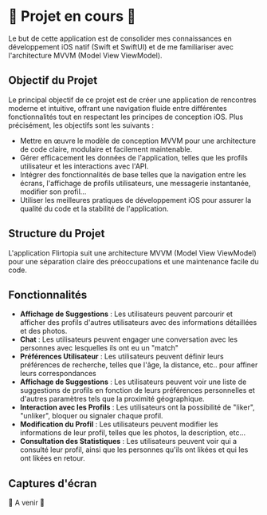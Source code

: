 # 🚧 Projet en cours 🚧

Le but de cette application est de consolider mes connaissances en développement iOS natif (Swift et SwiftUI) et de me familiariser avec l'architecture MVVM (Model View ViewModel).


## Objectif du Projet

Le principal objectif de ce projet est de créer une application de rencontres moderne et intuitive, offrant une navigation fluide entre différentes fonctionnalités tout en respectant les principes de conception iOS. Plus précisément, les objectifs sont les suivants :

- Mettre en œuvre le modèle de conception MVVM pour une architecture de code claire, modulaire et facilement maintenable.
- Gérer efficacement les données de l'application, telles que les profils utilisateur et les interactions avec l'API.
- Intégrer des fonctionnalités de base telles que la navigation entre les écrans, l'affichage de profils utilisateurs, une messagerie instantanée, modifier son profil...
- Utiliser les meilleures pratiques de développement iOS pour assurer la qualité du code et la stabilité de l'application.


## Structure du Projet

L'application Flirtopia suit une architecture MVVM (Model View ViewModel) pour une séparation claire des préoccupations et une maintenance facile du code.


## Fonctionnalités

- **Affichage de Suggestions** : Les utilisateurs peuvent parcourir et afficher des profils d'autres utilisateurs avec des informations détaillées et des photos.
- **Chat** : Les utilisateurs peuvent engager une conversation avec les personnes avec lesquelles ils ont eu un "match"
- **Préférences Utilisateur** : Les utilisateurs peuvent définir leurs préférences de recherche, telles que l'âge, la distance, etc.. pour affiner leurs correspondances
- **Affichage de Suggestions** : Les utilisateurs peuvent voir une liste de suggestions de profils en fonction de leurs préférences personnelles et d'autres paramètres tels que la proximité géographique.
- **Interaction avec les Profils** : Les utilisateurs ont la possibilité de "liker", "unliker", bloquer ou signaler chaque profil.
- **Modification du Profil** : Les utilisateurs peuvent modifier les informations de leur profil, telles que les photos, la description, etc...
- **Consultation des Statistiques** : Les utilisateurs peuvent voir qui a consulté leur profil, ainsi que les personnes qu'ils ont likées et qui les ont likées en retour.
  

## Captures d'écran

🚧 A venir 🚧
